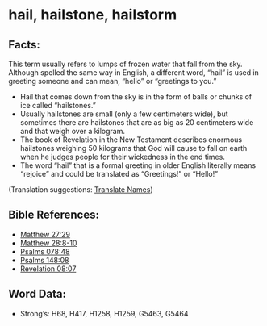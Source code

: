 # hail, hailstone, hailstorm

## Facts:

This term usually refers to lumps of frozen water that fall from the sky. Although spelled the same way in English, a different word, “hail” is used in greeting someone and can mean, “hello” or “greetings to you.”

* Hail that comes down from the sky is in the form of balls or chunks of ice called “hailstones.”
* Usually hailstones are small (only a few centimeters wide), but sometimes there are hailstones that are as big as 20 centimeters wide and that weigh over a kilogram.
* The book of Revelation in the New Testament describes enormous hailstones weighing 50 kilograms that God will cause to fall on earth when he judges people for their wickedness in the end times.
* The word “hail” that is a formal greeting in older English literally means “rejoice” and could be translated as “Greetings!” or “Hello!”

(Translation suggestions: [Translate Names](rc://en/ta/man/translate/translate-names))

## Bible References:

* [Matthew 27:29](rc://en/tn/help/mat/27/29)
* [Matthew 28:8-10](rc://en/tn/help/mat/28/08)
* [Psalms 078:48](rc://en/tn/help/psa/078/48)
* [Psalms 148:08](rc://en/tn/help/psa/148/08)
* [Revelation 08:07](rc://en/tn/help/rev/08/07)

## Word Data:

* Strong’s: H68, H417, H1258, H1259, G5463, G5464
